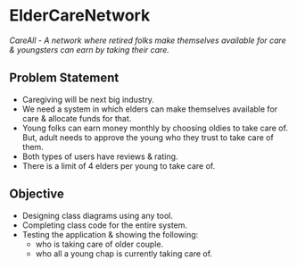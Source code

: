 ElderCareNetwork
================
*CareAll - A network where retired folks make themselves available for care & youngsters can earn by taking their care.*

## Problem Statement

* Caregiving will be next big industry.
* We need a system in which elders can make themselves available for care & allocate funds for that.
* Young folks can earn money monthly by choosing oldies to take care of. But, adult needs to approve the young who they trust to take care of them.
* Both types of users have reviews & rating.
* There is a limit of 4 elders per young to take care of.

## Objective

* Designing class diagrams using any tool.
* Completing class code for the entire system.
* Testing the application & showing the following:
  - who is taking care of older couple.
  - who all a young chap is currently taking care of.
